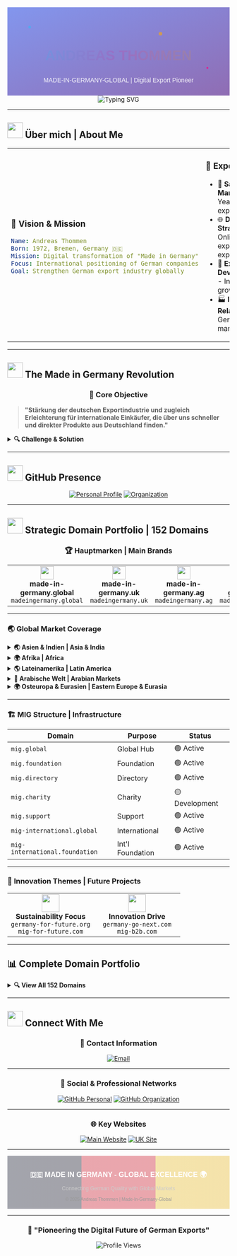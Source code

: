 <div align="center">

<!-- Animated Header -->
<svg width="100%" height="200" xmlns="http://www.w3.org/2000/svg">
  <defs>
    <linearGradient id="grad1" x1="0%" y1="0%" x2="100%" y2="0%">
      <stop offset="0%" style="stop-color:#00d4ff;stop-opacity:1" />
      <stop offset="50%" style="stop-color:#ff0080;stop-opacity:1" />
      <stop offset="100%" style="stop-color:#ffaa00;stop-opacity:1" />
    </linearGradient>
    <linearGradient id="grad2" x1="0%" y1="0%" x2="100%" y2="100%">
      <stop offset="0%" style="stop-color:#667eea;stop-opacity:1" />
      <stop offset="100%" style="stop-color:#764ba2;stop-opacity:1" />
    </linearGradient>
  </defs>
  
  <!-- Animated Background -->
  <rect width="100%" height="100%" fill="url(#grad2)">
    <animate attributeName="opacity" values="0.8;1;0.8" dur="3s" repeatCount="indefinite"/>
  </rect>
  
  <!-- Floating Particles -->
  <circle cx="10%" cy="20%" r="3" fill="#00d4ff" opacity="0.7">
    <animate attributeName="cy" values="20%;80%;20%" dur="4s" repeatCount="indefinite"/>
    <animate attributeName="opacity" values="0.3;1;0.3" dur="2s" repeatCount="indefinite"/>
  </circle>
  <circle cx="90%" cy="70%" r="2" fill="#ff0080" opacity="0.8">
    <animate attributeName="cy" values="70%;30%;70%" dur="5s" repeatCount="indefinite"/>
  </circle>
  <circle cx="70%" cy="30%" r="4" fill="#ffaa00" opacity="0.6">
    <animate attributeName="cx" values="70%;30%;70%" dur="6s" repeatCount="indefinite"/>
  </circle>
  
  <!-- Main Title -->
  <text x="50%" y="60%" text-anchor="middle" fill="url(#grad1)" font-family="Arial, sans-serif" font-size="32" font-weight="bold">
    <animate attributeName="opacity" values="0;1;0.8;1" dur="2s" repeatCount="indefinite"/>
    ANDREAS THOMMEN
  </text>
  
  <!-- Subtitle -->
  <text x="50%" y="85%" text-anchor="middle" fill="#ffffff" font-family="Arial, sans-serif" font-size="14" opacity="0.9">
    MADE-IN-GERMANY-GLOBAL | Digital Export Pioneer
  </text>
  
  <!-- Animated Line -->
  <line x1="20%" y1="95%" x2="80%" y2="95%" stroke="url(#grad1)" stroke-width="2">
    <animate attributeName="stroke-dasharray" values="0,1000;1000,0;0,1000" dur="3s" repeatCount="indefinite"/>
  </line>
</svg>

</div>

<!-- Typing Animation Effect -->
<div align="center">
<img src="https://readme-typing-svg.herokuapp.com?font=Orbitron&size=24&duration=3000&pause=1000&color=00D4FF&center=true&vCenter=true&multiline=true&width=800&height=100&lines=🚀+Revolutionizing+German+Exports+Globally;🌍+Connecting+Made+in+Germany+Worldwide;💡+Digital+Pioneer+%7C+Export+Strategist" alt="Typing SVG" />
</div>

---

## <img src="https://raw.githubusercontent.com/Tarikul-Islam-Anik/Animated-Fluent-Emojis/master/Emojis/People%20with%20professions/Man%20Technologist%20Light%20Skin%20Tone.png" width="35" height="35" /> **Über mich | About Me**

<table>
<tr>
<td width="50%">

### 🎯 **Vision & Mission**
```yaml
Name: Andreas Thommen
Born: 1972, Bremen, Germany 🇩🇪
Mission: Digital transformation of "Made in Germany"
Focus: International positioning of German companies
Goal: Strengthen German export industry globally
```

</td>
<td width="50%">

### 💼 **Expertise**
- 🎯 **Sales & Marketing** - Years of experience
- 🌐 **Digital Strategy** - Online expansion expert  
- 🚀 **Export Development** - International growth
- 🏭 **Industry Relations** - German manufacturing

</td>
</tr>
</table>

---

## <img src="https://raw.githubusercontent.com/Tarikul-Islam-Anik/Animated-Fluent-Emojis/master/Emojis/Objects/Globe%20with%20Meridians.png" width="35" height="35" /> **The Made in Germany Revolution**

<div align="center">

### 🎯 **Core Objective**

</div>

> **"Stärkung der deutschen Exportindustrie und zugleich Erleichterung für internationale Einkäufer, die über uns schneller und direkter Produkte aus Deutschland finden."**

<details>
<summary><b>🔍 Challenge & Solution</b></summary>

**The Problem:**
- 🔍 Difficult to search specifically for "Made in Germany" products
- 🌐 International platforms don't highlight German specialization
- 📉 Limited visibility for German manufacturers globally

**Our Solution:**
- ✅ Dedicated German product visibility platform
- 🎯 Direct connection between buyers and German manufacturers
- 🌍 Strategic positioning in key international markets
- 📈 Enhanced global reach for German export industry

</details>

---

## <img src="https://raw.githubusercontent.com/Tarikul-Islam-Anik/Animated-Fluent-Emojis/master/Emojis/Objects/Desktop%20Computer.png" width="35" height="35" /> **GitHub Presence**

<div align="center">

[![Personal Profile](https://img.shields.io/badge/👤_Personal-made--in--germany--global-blue?style=for-the-badge&logo=github&logoColor=white)](https://github.com/made-in-germany-global)
[![Organization](https://img.shields.io/badge/🏢_Organization-made--in--germany--international-green?style=for-the-badge&logo=github&logoColor=white)](https://github.com/made-in-germany-international)

</div>

---

## <img src="https://raw.githubusercontent.com/Tarikul-Islam-Anik/Animated-Fluent-Emojis/master/Emojis/Objects/Globe%20Showing%20Europe-Africa.png" width="35" height="35" /> **Strategic Domain Portfolio | 152 Domains**

<div align="center">

### 🏆 **Hauptmarken | Main Brands**

</div>

<table align="center">
<tr>
<td align="center" width="25%">
<img src="https://raw.githubusercontent.com/Tarikul-Islam-Anik/Animated-Fluent-Emojis/master/Emojis/Objects/Globe%20Showing%20Europe-Africa.png" width="30"><br>
<b>made-in-germany.global</b><br>
<code>madeingermany.global</code>
</td>
<td align="center" width="25%">
<img src="https://raw.githubusercontent.com/Tarikul-Islam-Anik/Animated-Fluent-Emojis/master/Emojis/Flags/Flag%20United%20Kingdom.png" width="30"><br>
<b>made-in-germany.uk</b><br>
<code>madeingermany.uk</code>
</td>
<td align="center" width="25%">
<img src="https://raw.githubusercontent.com/Tarikul-Islam-Anik/Animated-Fluent-Emojis/master/Emojis/Objects/Office%20Building.png" width="30"><br>
<b>made-in-germany.ag</b><br>
<code>madeingermany.ag</code>
</td>
<td align="center" width="25%">
<img src="https://raw.githubusercontent.com/Tarikul-Islam-Anik/Animated-Fluent-Emojis/master/Emojis/Objects/Classical%20Building.png" width="30"><br>
<b>made-in-germany.foundation</b><br>
<code>madeingermany.foundation</code>
</td>
</tr>
</table>

---

### 🌏 **Global Market Coverage**

<details>
<summary><b>🌏 Asien & Indien | Asia & India</b></summary>

```
🇦🇪 made-in-germany.asia
🇮🇳 made-in-germany.com.in  |  madeingermany.in
🇨🇳 made-in-germany-china.com  |  madeingermanychina.com
🇻🇳 made-in-germany-vietnam.com
```

</details>

<details>
<summary><b>🌍 Afrika | Africa</b></summary>

```
🌍 made-in-germany-africa.com
🌍 made-in-germany.afrika
```

</details>

<details>
<summary><b>🌎 Lateinamerika | Latin America</b></summary>

```
🌎 made-in-germany.lat
```

</details>

<details>
<summary><b>🕌 Arabische Welt | Arabian Markets</b></summary>

```
🇦🇪 made-in-germany-arabia.com
🇸🇦 made-in-germany-arab.com  |  madeingermanyarab.com
🕌 madeingermanyarabia.com
```

</details>

<details>
<summary><b>🌍 Osteuropa & Eurasien | Eastern Europe & Eurasia</b></summary>

```
🇷🇺 made-in-germany-russia.com
🇹🇷 made-in-germany-turkey.com
```

</details>

---

### 🏗️ **MIG Structure | Infrastructure**

<div align="center">

| **Domain** | **Purpose** | **Status** |
|------------|-------------|------------|
| `mig.global` | Global Hub | 🟢 Active |
| `mig.foundation` | Foundation | 🟢 Active |
| `mig.directory` | Directory | 🟢 Active |
| `mig.charity` | Charity | 🟡 Development |
| `mig.support` | Support | 🟢 Active |
| `mig-international.global` | International | 🟢 Active |
| `mig-international.foundation` | Int'l Foundation | 🟢 Active |

</div>

---

### 🚀 **Innovation Themes | Future Projects**

<table align="center">
<tr>
<td align="center" width="50%">
<img src="https://raw.githubusercontent.com/Tarikul-Islam-Anik/Animated-Fluent-Emojis/master/Emojis/Animals/Seedling.png" width="40"><br>
<b>Sustainability Focus</b><br>
<code>germany-for-future.org</code><br>
<code>mig-for-future.com</code>
</td>
<td align="center" width="50%">
<img src="https://raw.githubusercontent.com/Tarikul-Islam-Anik/Animated-Fluent-Emojis/master/Emojis/Objects/Rocket.png" width="40"><br>
<b>Innovation Drive</b><br>
<code>germany-go-next.com</code><br>
<code>mig-b2b.com</code>
</td>
</tr>
</table>

---

## 📊 **Complete Domain Portfolio**

<details>
<summary><b>🔍 View All 152 Domains</b></summary>

<div align="left">
<code>
germany-for-future.com, germany-for-future.org, germany-go-next.com, germanyforfuture.com, germanyforfuture.org, germanygonext.com, import-made-in-germany.com, m-i-g.international, made-in-african.info, made-in-america.info, made-in-asia.info, made-in-australia.info, made-in-cn.info, made-in-egypt.info, made-in-europeanunion.info, made-in-german.com, made-in-german.info, made-in-german.online, made-in-germany-africa.com, made-in-germany-arab.com, made-in-germany-arabia.com, made-in-germany-auto.com, made-in-germany-car.com, made-in-germany-china.com, made-in-germany-first.com, made-in-germany-project.international, made-in-germany-projekt.international, made-in-germany-russia.com, made-in-germany-turkey.com, made-in-germany-vietnam.com, made-in-germany.academy, made-in-germany.ae, made-in-germany.ag, made-in-germany.asia, made-in-germany.autos, made-in-germany.business, made-in-germany.co, made-in-germany.co.in, made-in-germany.co.uk, made-in-germany.com.in, made-in-germany.directory, made-in-germany.earth, made-in-germany.foundation, made-in-germany.global, made-in-germany.group, made-in-germany.guide, made-in-germany.homes, made-in-germany.lat, made-in-germany.my, made-in-germany.network, made-in-germany.nexus, made-in-germany.solutions, made-in-germany.support, made-in-germany.tech, made-in-germany.trade, made-in-germany.uk, made-in-germany.vip, made-in-germany.wiki, made-in-germany.world, made-in-india.info, made-in-russian.info, made-in-turkey.info, made-in-vn.info, madeingermany.academy, madeingermany.ae, madeingermany.ag, madeingermany.asia, madeingermany.autos, madeingermany.digital, madeingermany.directory, madeingermany.earth, madeingermany.foundation, madeingermany.global, madeingermany.group, madeingermany.guide, madeingermany.homes, madeingermany.in, madeingermany.international, madeingermany.lat, madeingermany.network, madeingermany.nexus, madeingermany.solutions, madeingermany.support, madeingermany.tech, madeingermany.uk, madeingermany.wiki, madeingermanyarab.com, madeingermanyarabia.com, madeingermanyauto.com, madeingermanycar.com, madeingermanychina.com, madeingermanyfirst.com, mig-administration.com, mig-b2b.com, mig-b2b.info, mig-b2b.online, mig-for-future.com, mig-for-future.info, mig-for-future.online, mig-global.ae, mig-international.academy, mig-international.ae, mig-international.ag, mig-international.asia, mig-international.ch, mig-international.directory, mig-international.eu, mig-international.foundation, mig-international.global, mig-international.in, mig-international.lat, mig-international.org, mig-international.uk, mig-international.us, mig-iternational.directory, mig-support.com, mig-support.info, mig-support.online, mig.auction, mig.autos, mig.boats, mig.business.in, mig.cash, mig.charity, mig.contact, mig.deals, mig.direct, mig.directory, mig.foundation, mig.global, mig.lat, mig.skin, migadministration.com, migadministration.info, migadministration.online, migb2b.com, migb2b.info, migb2b.online, migforfuture.com, migforfuture.info, migforfuture.online, migglobal.ae, miginternational.academy, miginternational.asia, miginternational.directory, miginternational.eu, miginternational.foundation, miginternational.global, miginternational.in, miginternational.lat, miginternational.uk, miginternational.us
</code>
</div>

</details>

---

## <img src="https://raw.githubusercontent.com/Tarikul-Islam-Anik/Animated-Fluent-Emojis/master/Emojis/Objects/Mobile%20Phone%20with%20Arrow.png" width="35" height="35" /> **Connect With Me**

<div align="center">

### 📧 **Contact Information**

[![Email](https://img.shields.io/badge/📧_Email-andreas.trommen@made--in--germany.global-red?style=for-the-badge&logo=gmail&logoColor=white)](mailto:andreas.trommen@made-in-germany.global)

---

### 🔗 **Social & Professional Networks**

[![GitHub Personal](https://img.shields.io/badge/GitHub_Personal-made--in--germany--global-black?style=for-the-badge&logo=github&logoColor=white)](https://github.com/made-in-germany-global)
[![GitHub Organization](https://img.shields.io/badge/GitHub_Org-made--in--germany--international-darkgreen?style=for-the-badge&logo=github&logoColor=white)](https://github.com/made-in-germany-international)

---

### 🌐 **Key Websites**

[![Main Website](https://img.shields.io/badge/🌍_Main_Site-made--in--germany.global-blue?style=for-the-badge&logo=internetexplorer&logoColor=white)](https://made-in-germany.global)
[![UK Site](https://img.shields.io/badge/🇬🇧_UK_Site-made--in--germany.uk-red?style=for-the-badge&logo=internetexplorer&logoColor=white)](https://made-in-germany.uk)

</div>

---

<div align="center">

<!-- Animated Footer -->
<svg width="100%" height="120" xmlns="http://www.w3.org/2000/svg">
  <defs>
    <linearGradient id="footerGrad" x1="0%" y1="0%" x2="100%" y2="0%">
      <stop offset="0%" style="stop-color:#667eea;stop-opacity:1" />
      <stop offset="100%" style="stop-color:#764ba2;stop-opacity:1" />
    </linearGradient>
  </defs>
  
  <!-- Background -->
  <rect width="100%" height="100%" fill="url(#footerGrad)" opacity="0.1"/>
  
  <!-- Animated German Flag Colors -->
  <rect x="0%" y="0%" width="33.33%" height="100%" fill="#000000" opacity="0.3">
    <animate attributeName="opacity" values="0.3;0.6;0.3" dur="3s" repeatCount="indefinite"/>
  </rect>
  <rect x="33.33%" y="0%" width="33.33%" height="100%" fill="#DD0000" opacity="0.3">
    <animate attributeName="opacity" values="0.3;0.6;0.3" dur="3s" repeatCount="indefinite" begin="1s"/>
  </rect>
  <rect x="66.66%" y="0%" width="33.34%" height="100%" fill="#FFCE00" opacity="0.3">
    <animate attributeName="opacity" values="0.3;0.6;0.3" dur="3s" repeatCount="indefinite" begin="2s"/>
  </rect>
  
  <!-- Footer Text -->
  <text x="50%" y="40%" text-anchor="middle" fill="#ffffff" font-family="Arial, sans-serif" font-size="16" font-weight="bold">
    🇩🇪 MADE IN GERMANY - GLOBAL EXCELLENCE 🌍
  </text>
  
  <text x="50%" y="65%" text-anchor="middle" fill="#cccccc" font-family="Arial, sans-serif" font-size="12">
    Connecting German Quality with Global Markets
  </text>
  
  <text x="50%" y="85%" text-anchor="middle" fill="#999999" font-family="Arial, sans-serif" font-size="10">
    © 2025 Andreas Thommen | Made-In-Germany-Global
  </text>
</svg>

---

### 🚀 **"Pioneering the Digital Future of German Exports"**

<img src="https://komarev.com/ghpvc/?username=made-in-germany-global&label=Profile%20Views&color=0e75b6&style=flat" alt="Profile Views" />

</div>

<!-- Hidden HTML for GitHub Stats (Optional) -->
<!-- 
<div align="center" style="display:none;">
<img src="https://github-readme-stats.vercel.app/api?username=made-in-germany-global&theme=radical&hide_border=false&include_all_commits=true&count_private=true" alt="GitHub Stats"/>
<img src="https://github-readme-streak-stats.herokuapp.com/?user=made-in-germany-global&theme=radical&hide_border=false" alt="GitHub Streak"/>
</div>
-->
